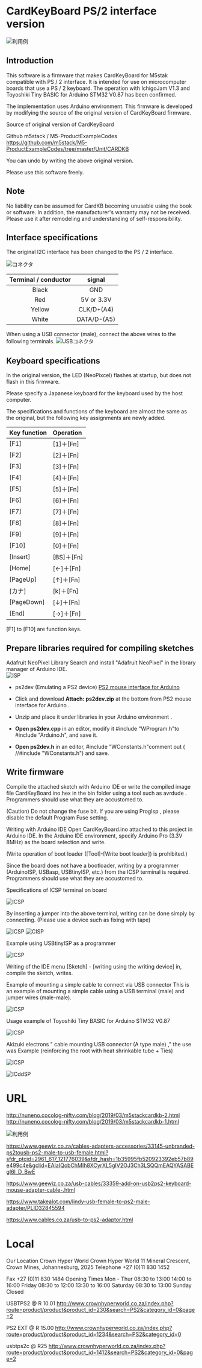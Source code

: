 # CardKeyBoard PS/2 interface version

![利用例](./image/top.jpg)  

## Introduction
This software is a firmware that makes CardKeyBoard for M5stak compatible with PS / 2 interface.
It is intended for use on microcomputer boards that use a PS / 2 keyboard. The operation with
IchigoJam V1.3 and Toyoshiki Tiny BASIC for Arduino STM32 V0.87 has been confirmed.

The implementation uses Arduino environment.
This firmware is developed by modifying the source of the original version of CardKeyBoard firmware.

Source of original version of CardKeyBoard

Github m5stack / M5-ProductExampleCodes
https://github.com/m5stack/M5-ProductExampleCodes/tree/master/Unit/CARDKB

You can undo by writing the above original version.

Please use this software freely. 


## Note
No liability can be assumed for CardKB becoming unusable using the book or software.
In addition, the manufacturer's warranty may not be received.
Please use it after remodeling and understanding of self-responsibility.

## Interface specifications
The original I2C interface has been changed to the PS / 2 interface.

![コネクタ](./image/02.png)  

|Terminal / conductor|  signal  |
|:--:|:--:|
|Black   |GND  |
|Red   |5V or 3.3V  |
|Yellow   |CLK/D+(A4)  |
|White   |DATA/D-(A5) |

When using a USB connector (male), connect the above wires to the following terminals. 
![USBコネクタ](./image/04.png)  

## Keyboard specifications
In the original version, the LED (NeoPixcel) flashes at startup, but does not flash in this firmware.

Please specify a Japanese keyboard for the keyboard used by the host computer.

The specifications and functions of the keyboard are almost the same as the original, but the
following key assignments are newly added.  

|Key function|  Operation  |
|:--|:--|
|[F1]|[1]＋[Fn]
|[F2]|[2]＋[Fn]
|[F3]|[3]＋[Fn]
|[F4]|[4]＋[Fn]
|[F5]|[5]＋[Fn]
|[F6]|[6]＋[Fn]
|[F7]|[7]＋[Fn]
|[F8]|[8]＋[Fn]
|[F9]|[9]＋[Fn]
|[F10]|[0]＋[Fn]
|[Insert]|[BS]＋[Fn]
|[Home]	|[←]＋[Fn]
|[PageUp]|[↑]＋[Fn]
|[カナ]	|[k]＋[Fn]
|[PageDown]	|[↓]＋[Fn]
|[End]|[→]＋[Fn]

[F1] to [F10] are function keys.   


## Prepare libraries required for compiling sketches
Adafruit NeoPixel Library Search and install "Adafruit NeoPixel" in the library manager of Arduino IDE.  
![ISP](./image/09.png)  

- ps2dev (Emulating a PS2 device)
 [PS2 mouse interface for Arduino](http://playground.arduino.cc/ComponentLib/Ps2mouse)
 
- Click and download **Attach: ps2dev.zip** at the bottom from PS2 mouse interface for Arduino .
- Unzip and place it under libraries in your Arduino environment .
- **Open ps2dev.cpp** in an editor, modify it #include "WProgram.h"to #include "Arduino.h", and save it.
- **Open ps2dev.h** in an editor, #include "WConstants.h"comment out ( //#include "WConstants.h") and save.

## Write firmware
Compile the attached sketch with Arduino IDE or write the compiled image file CardKeyBoard.ino.hex in the
bin folder using a tool such as avrdude . Programmers should use what they are accustomed to.

(Caution) Do not change the fuse bit.
If you are using ProgIsp , please disable the default Program Fuse setting.

Writing with Arduino IDE
Open CardKeyBoard.ino attached to this project in Arduino IDE.
In the Arduino IDE environment, specify Arduino Pro (3.3V 8MHz) as the board selection and write.

(Write operation of boot loader ([Tool]-[Write boot loader]) is prohibited.)

Since the board does not have a bootloader, writing by a programmer (ArduinoISP, USBasp, USBtinyISP, etc.) from the ICSP terminal is required.
Programmers should use what they are accustomed to.

Specifications of ICSP terminal on board

![ICSP](./image/01.png)  

By inserting a jumper into the above terminal, writing can be done simply by connecting.
(Please use a device such as fixing with tape)

![ICSP](./image/06.jpg) 
![CISP](./image/08.jpg)  

Example using USBtinyISP as a programmer

![ICSP](./image/07.jpg)  

Writing of the IDE menu [Sketch] - [writing using the writing device] in,
compile the sketch, writes.

Example of mounting a simple cable to connect via USB connector
This is an example of mounting a simple cable using a USB terminal (male) and jumper wires (male-male). 

![ICSP](./image/10.jpg)

Usage example of Toyoshiki Tiny BASIC for Arduino STM32 V0.87 

![ICSP](./image/11.jpg)

Akizuki electrons " cable mounting USB connector (A type male) ," the use was Example
(reinforcing the root with heat shrinkable tube + Ties)

![ICSP](./image/14.jpg)  

![ICddSP](./image/15.jpg) 

# URL
http://nuneno.cocolog-nifty.com/blog/2019/03/m5stackcardkb-2.html
http://nuneno.cocolog-nifty.com/blog/2019/03/m5stackcardkb-1.html

![利用例](./image/6bf99ee08a257a1099f91e98c902c246c8549970.jpeg)

https://www.geewiz.co.za/cables-adapters-accessories/33145-unbranded-ps2tousb-ps2-male-to-usb-female.html?sfdr_ptcid=2961_617_121776039&sfdr_hash=1b35995fb520923392eb57b89e499c4e&gclid=EAIaIQobChMIh8XCyrXL5gIV2OJ3Ch3LSQQmEAQYASABEgI6l_D_BwE


https://www.geewiz.co.za/usb-cables/33359-add-on-usb2ps2-keyboard-mouse-adapter-cable-.html

https://www.takealot.com/lindy-usb-female-to-ps2-male-adapter/PLID32845594

https://www.cables.co.za/usb-to-ps2-adaptor.html

# Local
Our Location
Crown Hyper World
Crown Hyper World
11 Mineral Crescent, Crown Mines, Johannesburg, 2025
Telephone
+27 (0)11 830 1452

Fax
+27 (0)11 830 1484
Opening Times
Mon - Thur 08:30 to 13:00
14:00 to 16:00
Friday 08:30 to 12:00
13:30 to 16:00
Saturday 08:30 to 13:00
Sunday Closed

USBTPS2 @ R 10.01
http://www.crownhyperworld.co.za/index.php?route=product/product&product_id=230&search=PS2&category_id=0&page=2

PS2 EXT @ R 15.00
http://www.crownhyperworld.co.za/index.php?route=product/product&product_id=1234&search=PS2&category_id=0

usbtps2c @ R25
http://www.crownhyperworld.co.za/index.php?route=product/product&product_id=1412&search=PS2&category_id=0&page=2




